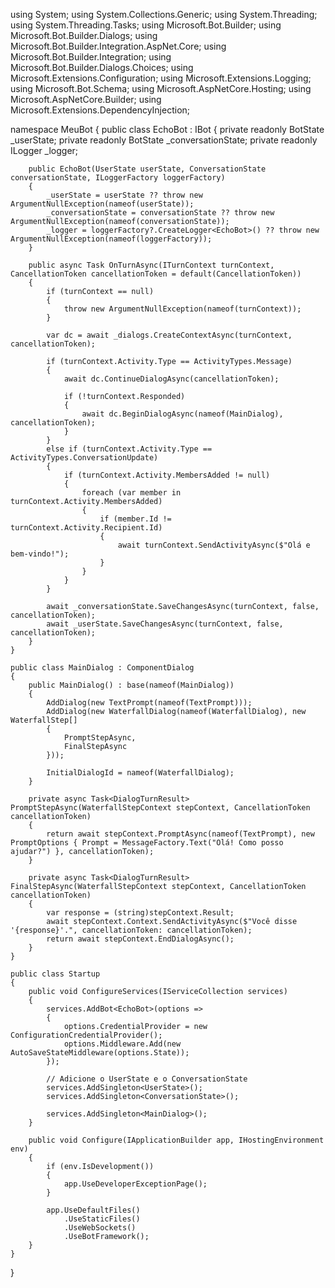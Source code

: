 using System;
using System.Collections.Generic;
using System.Threading;
using System.Threading.Tasks;
using Microsoft.Bot.Builder;
using Microsoft.Bot.Builder.Dialogs;
using Microsoft.Bot.Builder.Integration.AspNet.Core;
using Microsoft.Bot.Builder.Integration;
using Microsoft.Bot.Builder.Dialogs.Choices;
using Microsoft.Extensions.Configuration;
using Microsoft.Extensions.Logging;
using Microsoft.Bot.Schema;
using Microsoft.AspNetCore.Hosting;
using Microsoft.AspNetCore.Builder;
using Microsoft.Extensions.DependencyInjection;

namespace MeuBot
{
    public class EchoBot : IBot
    {
        private readonly BotState _userState;
        private readonly BotState _conversationState;
        private readonly ILogger _logger;

        public EchoBot(UserState userState, ConversationState conversationState, ILoggerFactory loggerFactory)
        {
            _userState = userState ?? throw new ArgumentNullException(nameof(userState));
            _conversationState = conversationState ?? throw new ArgumentNullException(nameof(conversationState));
            _logger = loggerFactory?.CreateLogger<EchoBot>() ?? throw new ArgumentNullException(nameof(loggerFactory));
        }

        public async Task OnTurnAsync(ITurnContext turnContext, CancellationToken cancellationToken = default(CancellationToken))
        {
            if (turnContext == null)
            {
                throw new ArgumentNullException(nameof(turnContext));
            }

            var dc = await _dialogs.CreateContextAsync(turnContext, cancellationToken);

            if (turnContext.Activity.Type == ActivityTypes.Message)
            {
                await dc.ContinueDialogAsync(cancellationToken);

                if (!turnContext.Responded)
                {
                    await dc.BeginDialogAsync(nameof(MainDialog), cancellationToken);
                }
            }
            else if (turnContext.Activity.Type == ActivityTypes.ConversationUpdate)
            {
                if (turnContext.Activity.MembersAdded != null)
                {
                    foreach (var member in turnContext.Activity.MembersAdded)
                    {
                        if (member.Id != turnContext.Activity.Recipient.Id)
                        {
                            await turnContext.SendActivityAsync($"Olá e bem-vindo!");
                        }
                    }
                }
            }

            await _conversationState.SaveChangesAsync(turnContext, false, cancellationToken);
            await _userState.SaveChangesAsync(turnContext, false, cancellationToken);
        }
    }

    public class MainDialog : ComponentDialog
    {
        public MainDialog() : base(nameof(MainDialog))
        {
            AddDialog(new TextPrompt(nameof(TextPrompt)));
            AddDialog(new WaterfallDialog(nameof(WaterfallDialog), new WaterfallStep[]
            {
                PromptStepAsync,
                FinalStepAsync
            }));

            InitialDialogId = nameof(WaterfallDialog);
        }

        private async Task<DialogTurnResult> PromptStepAsync(WaterfallStepContext stepContext, CancellationToken cancellationToken)
        {
            return await stepContext.PromptAsync(nameof(TextPrompt), new PromptOptions { Prompt = MessageFactory.Text("Olá! Como posso ajudar?") }, cancellationToken);
        }

        private async Task<DialogTurnResult> FinalStepAsync(WaterfallStepContext stepContext, CancellationToken cancellationToken)
        {
            var response = (string)stepContext.Result;
            await stepContext.Context.SendActivityAsync($"Você disse '{response}'.", cancellationToken: cancellationToken);
            return await stepContext.EndDialogAsync();
        }
    }

    public class Startup
    {
        public void ConfigureServices(IServiceCollection services)
        {
            services.AddBot<EchoBot>(options =>
            {
                options.CredentialProvider = new ConfigurationCredentialProvider();
                options.Middleware.Add(new AutoSaveStateMiddleware(options.State));
            });

            // Adicione o UserState e o ConversationState
            services.AddSingleton<UserState>();
            services.AddSingleton<ConversationState>();

            services.AddSingleton<MainDialog>();
        }

        public void Configure(IApplicationBuilder app, IHostingEnvironment env)
        {
            if (env.IsDevelopment())
            {
                app.UseDeveloperExceptionPage();
            }

            app.UseDefaultFiles()
                .UseStaticFiles()
                .UseWebSockets()
                .UseBotFramework();
        }
    }
}
